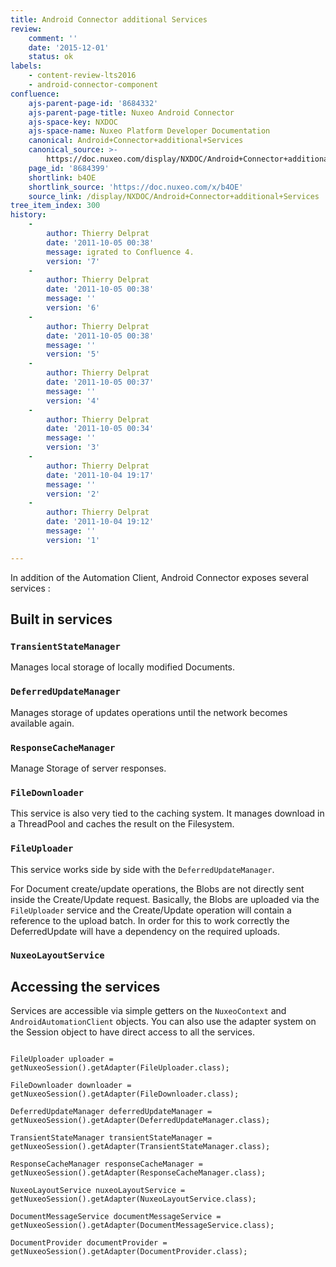 ```yaml
---
title: Android Connector additional Services
review:
    comment: ''
    date: '2015-12-01'
    status: ok
labels:
    - content-review-lts2016
    - android-connector-component
confluence:
    ajs-parent-page-id: '8684332'
    ajs-parent-page-title: Nuxeo Android Connector
    ajs-space-key: NXDOC
    ajs-space-name: Nuxeo Platform Developer Documentation
    canonical: Android+Connector+additional+Services
    canonical_source: >-
        https://doc.nuxeo.com/display/NXDOC/Android+Connector+additional+Services
    page_id: '8684399'
    shortlink: b4OE
    shortlink_source: 'https://doc.nuxeo.com/x/b4OE'
    source_link: /display/NXDOC/Android+Connector+additional+Services
tree_item_index: 300
history:
    -
        author: Thierry Delprat
        date: '2011-10-05 00:38'
        message: igrated to Confluence 4.
        version: '7'
    -
        author: Thierry Delprat
        date: '2011-10-05 00:38'
        message: ''
        version: '6'
    -
        author: Thierry Delprat
        date: '2011-10-05 00:38'
        message: ''
        version: '5'
    -
        author: Thierry Delprat
        date: '2011-10-05 00:37'
        message: ''
        version: '4'
    -
        author: Thierry Delprat
        date: '2011-10-05 00:34'
        message: ''
        version: '3'
    -
        author: Thierry Delprat
        date: '2011-10-04 19:17'
        message: ''
        version: '2'
    -
        author: Thierry Delprat
        date: '2011-10-04 19:12'
        message: ''
        version: '1'

---
```

In addition of the Automation Client, Android Connector exposes several services :

## Built in services

### `TransientStateManager`

Manages local storage of locally modified Documents.

### `DeferredUpdateManager`

Manages storage of updates operations until the network becomes available again.

### `ResponseCacheManager`

Manage Storage of server responses.

### `FileDownloader`

This service is also very tied to the caching system.
It manages download in a ThreadPool and caches the result on the Filesystem.

### `FileUploader`

This service works side by side with the `DeferredUpdateManager`.

For Document create/update operations, the Blobs are not directly sent inside the Create/Update request.
Basically, the Blobs are uploaded via the `FileUploader` service and the Create/Update operation will contain a reference to the upload batch.
In order for this to work correctly the DeferredUpdate will have a dependency on the required uploads.

### `NuxeoLayoutService`

## Accessing the services

Services are accessible via simple getters on the `NuxeoContext` and `AndroidAutomationClient` objects.
You can also use the adapter system on the Session object to have direct access to all the services.

```

FileUploader uploader = getNuxeoSession().getAdapter(FileUploader.class);

FileDownloader downloader = getNuxeoSession().getAdapter(FileDownloader.class);

DeferredUpdateManager deferredUpdateManager = getNuxeoSession().getAdapter(DeferredUpdateManager.class);

TransientStateManager transientStateManager = getNuxeoSession().getAdapter(TransientStateManager.class);

ResponseCacheManager responseCacheManager = getNuxeoSession().getAdapter(ResponseCacheManager.class);

NuxeoLayoutService nuxeoLayoutService = getNuxeoSession().getAdapter(NuxeoLayoutService.class);

DocumentMessageService documentMessageService = getNuxeoSession().getAdapter(DocumentMessageService.class);

DocumentProvider documentProvider = getNuxeoSession().getAdapter(DocumentProvider.class);

```
